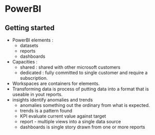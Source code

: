 # PowerBI

## Getting started 
- PowerBI elements :
  - datasets
  - reports
  - dashboards
- Capacities :
  - shared : shared with other microsoft customers
  - dedicated : fully committed to single customer and require a subscription.
- Workspaces are containers for elements.
- Transforming data is process of putting data into a format that is useable in yout reports.
- insights identify anomalies and trends
  - anomalies something out the ordinary from what is expected.
  - trends is a pattern found
  - KPI evaluate current value against target
  - report - multiple views into a single data source
  - dashboards is single story drawn from one or more reports
